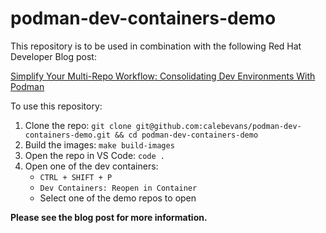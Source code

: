 # podman-dev-containers-demo

This repository is to be used in combination with the following Red Hat Developer Blog post:

[Simplify Your Multi-Repo Workflow: Consolidating Dev Environments With Podman]()

To use this repository:

1. Clone the repo: `git clone git@github.com:calebevans/podman-dev-containers-demo.git && cd podman-dev-containers-demo`
2. Build the images: `make build-images`
3. Open the repo in VS Code: `code .`
4. Open one of the dev containers:
   - `CTRL + SHIFT + P`
   - `Dev Containers: Reopen in Container`
   -  Select one of the demo repos to open

**Please see the blog post for more information.**
